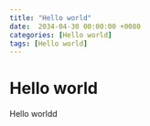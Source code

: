 ```yaml
---
title: "Hello world"
date:  2034-04-30 00:00:00 +0080
categories: [Hello world]
tags: [Hello world]
---
```


# Hello world

Hello worldd